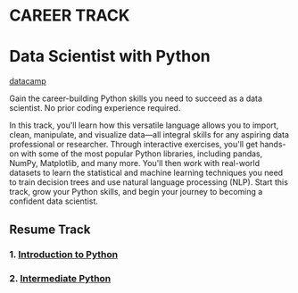 # CAREER TRACK
# Data Scientist with Python

[datacamp](https://learn.datacamp.com/career-tracks/data-scientist-with-python?version=4)

Gain the career-building Python skills you need to succeed as a data scientist. No prior coding experience required.

In this track, you'll learn how this versatile language allows you to import, clean, manipulate, and visualize data—all integral skills for any aspiring data professional or researcher. Through interactive exercises, you'll get hands-on with some of the most popular Python libraries, including pandas, NumPy, Matplotlib, and many more. You'll then work with real-world datasets to learn the statistical and machine learning techniques you need to train decision trees and use natural language processing (NLP). Start this track, grow your Python skills, and begin your journey to becoming a confident data scientist.

## Resume Track

### 1. [Introduction to Python]()
### 2. [Intermediate Python]()